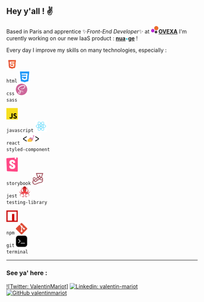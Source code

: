 ## Hey y'all ! ✌️ 
      
Based in Paris and apprentice ✨*Front-End Developer*✨ at [**<img height="20px" src="/oxeva.png" />OVEXA**](https://oxeva.fr) I'm curently working on our new IaaS product : [**nua<img height="7px" src="/nua.ge2.png" />ge**](https://nua.ge) !
       
Every day I improve my skills on many technologies, especially :   

<code><img width="30px" title="HTML" alt="HTML" src="/logos/html.png"> html</code>
<code><img width="30px" title="CSS" alt="CSS" src="/logos/css.png"> css</code>
<code><img width="30px" title="SASS" alt="SASS" src="/logos/sass.png"> sass</code>

<code><img width="30px" title="JS" alt="JS" src="/logos/js.png"> javascript</code>
<code><img width="30px" title="REACT" alt="REACT" src="/logos/react.webp"> react</code>
<code><img width="50px" title="STYLED-COMPONENT" alt="STYLED-COMPONENT" src="/logos/styledComponent.png"> styled-component</code>

<code><img width="30px" title="STORYBOOK" alt="STORYBOOK" src="/logos/storybook.svg"> storybook</code>
<code><img width="30px" title="JEST" alt="JEST" src="/logos/jest.png"> jest</code>
<code><img width="30px" title="TESTING-LIBRARY" alt="TESTING-LIBRARY" src="/logos/testingLibrary.png"> testing-library</code>


<code><img width="30px" title="NPM" alt="NPM" src="/logos/npm.svg"> npm</code>
<code><img width="30px" title="GIT" alt="GIT" src="/logos/git.png"> git</code>
<code><img width="30px" title="TERMINAL" alt="TERMINAL" src="/logos/terminal.jpeg"> terminal</code>

<hr> 

### See ya' here :

[![Twitter: ValentinMariot]](https://twitter.com/ValentinMariot)
[![Linkedin: valentin-mariot](https://img.shields.io/badge/-valentinmariot-blue?style=flat-square&logo=Linkedin&logoColor=white&link=https://www.linkedin.com/in/valentin-mariot/)](https://www.linkedin.com/in/valentin-mariot/)
[![GitHub valentinmariot](https://img.shields.io/github/followers/valentinmariot?label=follow&style=social)](https://github.com/valentinmariot)
